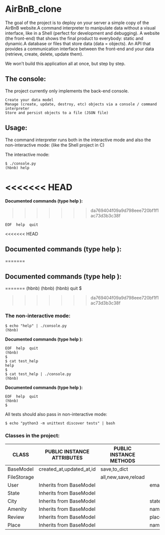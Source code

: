 # AirBnB_clone

<div align = "left">
The goal of the project is to deploy on your server a simple copy of the AirBnB website.A command interpreter to manipulate data without a visual interface, like in a Shell (perfect for development and debugging).
A website (the front-end) that shows the final product to everybody: static and dynamic.A database or files that store data (data = objects).
An API that provides a communication interface between the front-end and your data (retrieve, create, delete, update them).
 
We won’t build this application all at once, but step by step.
</div>

## The console:

The project currently only implements the back-end console.

    Create your data model
    Manage (create, update, destroy, etc) objects via a console / command interpreter
    Store and persist objects to a file (JSON file)

## Usage:

The command interpreter runs both in the interactive mode  and also  the non-interactive mode: (like the Shell project in C)

The interactive mode:

    $ ./console.py
    (hbnb) help

<<<<<<< HEAD
=======
**Documented commands (type help <topic>):**
>>>>>>> da769404f09a9d798eee720bf1f1ac73d3b3c38f

    EOF  help  quit

<<<<<<< HEAD

## Documented commands (type help <topic>):
=======
## Documented commands (type help <topic>):
=======
    (hbnb) 
    (hbnb) 
    (hbnb) quit
    $
>>>>>>> da769404f09a9d798eee720bf1f1ac73d3b3c38f

### The non-interactive mode:

    $ echo "help" | ./console.py
    (hbnb)

**Documented commands (type help <topic>):**

    EOF  help  quit
    (hbnb) 
    $
    $ cat test_help
    help
    $
    $ cat test_help | ./console.py
    (hbnb)

**Documented commands (type help <topic>):**

    EOF  help  quit
    (hbnb) 
    $

All tests should also pass in non-interactive mode: 

    $ echo "python3 -m unittest discover tests" | bash

### Classes in the project:

| CLASS          | PUBLIC INSTANCE ATTRIBUTES | PUBLIC INSTANCE METHODS |PUBLIC CLASS ATTRIBUTES | PRIVATE CLASS ATTRIBUTES |
| ---------------| -------------------------- | ----------------------- |----------------------- | -----------------------  |
| BaseModel      | created_at,updated_at,id   | save,to_dict            |                        |                          |
| FileStorage    |                            | all,new,save,reload     |                        | objects                  |
| User           | Inherits from BaseModel    |               |email,password,first_namelast_name|                          |
| State          | Inherits from BaseModel    |                         |                        |                          | 
| City           | Inherits from BaseModel    |                         | state_id               |                          |
| Amenity        | Inherits from BaseModel    |                         | name                   |                          |
| Review         | Inherits from BaseModel    |                         | place_id,user_id,text  |                          |
| Place          | Inherits from BaseModel    |                         |name,description,number_rooms,number_bathrooms,max_guest,price_by_night,latitude,longitude,amenity_ids |
